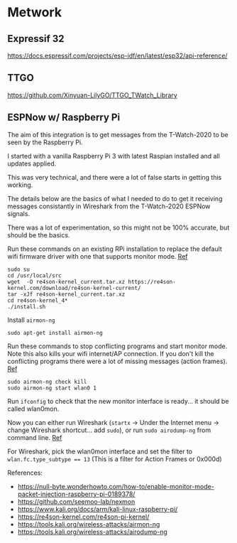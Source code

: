 # Metwork
## Expressif 32
https://docs.espressif.com/projects/esp-idf/en/latest/esp32/api-reference/

## TTGO
https://github.com/Xinyuan-LilyGO/TTGO_TWatch_Library

## ESPNow w/ Raspberry Pi

The aim of this integration is to get messages from the T-Watch-2020 to be seen by the Raspberry Pi.

I started with a vanilla Raspberry Pi 3 with latest Raspian installed and all updates applied.

This was very technical, and there were a lot of false starts in getting this working.

The details below are the basics of what I needed to do to get it receiving messages consistantly in Wireshark from the T-Watch-2020 ESPNow signals.

There was a lot of experimentation, so this might not be 100% accurate, but should be the basics.

Run these commands on an existing RPi installation to replace the default wifi firmware driver with one that supports monitor mode.
[Ref](https://null-byte.wonderhowto.com/how-to/enable-monitor-mode-packet-injection-raspberry-pi-0189378/)

```
sudo su
cd /usr/local/src
wget  -O re4son-kernel_current.tar.xz https://re4son-kernel.com/download/re4son-kernel-current/
tar -xJf re4son-kernel_current.tar.xz
cd re4son-kernel_4*
./install.sh
```

Install `airmon-ng`

```
sudo apt-get install airmon-ng
```

Run these commands to stop conflicting programs and start monitor mode. Note this also kills your wifi internet/AP connection.
If you don't kill the conflicting programs there were a lot of missing messages (action frames). [Ref](https://tools.kali.org/wireless-attacks/airmon-ng)

```
sudo airmon-ng check kill
sudo airmon-ng start wlan0 1
```

Run `ifconfig` to check that the new monitor interface is ready... it should be called wlan0mon.

Now you can either run Wireshark (`startx` -> Under the Internet menu -> change Wireshark shortcut... add `sudo`), 
or run `sudo airodump-ng` from command line. [Ref](https://tools.kali.org/wireless-attacks/airodump-ng)

For Wireshark, pick the wlan0mon interface and set the filter to `wlan.fc.type_subtype == 13` (This is a filter for Action Frames or 0x000d)

References:
- https://null-byte.wonderhowto.com/how-to/enable-monitor-mode-packet-injection-raspberry-pi-0189378/
- https://github.com/seemoo-lab/nexmon
- https://www.kali.org/docs/arm/kali-linux-raspberry-pi/
- https://re4son-kernel.com/re4son-pi-kernel/
- https://tools.kali.org/wireless-attacks/airmon-ng
- https://tools.kali.org/wireless-attacks/airodump-ng
